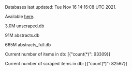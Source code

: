 Databases last updated: Tue Nov 16 14:16:08 UTC 2021. 

Available [here](https://github.com/cbeauhilton/ash-db/releases).

3.0M	unscraped.db

91M	abstracts.db

665M	abstracts_full.db

Current number of items in db:
[{"count(*)": 93309}]

Current number of scraped items in db:
[{"count(*)": 82567}]
